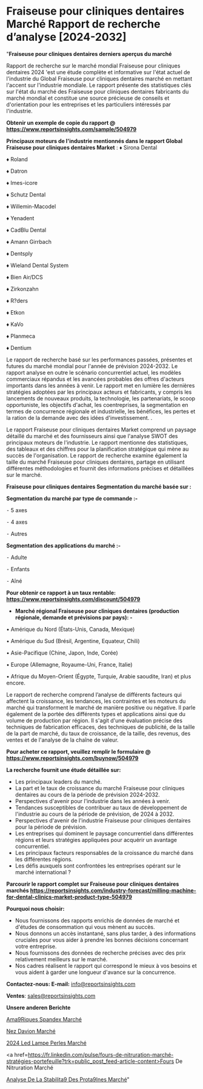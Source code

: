 # Fraiseuse pour cliniques dentaires Marché Rapport de recherche d’analyse [2024-2032]

"<strong>Fraiseuse pour cliniques dentaires derniers aperçus du marché</strong>

Rapport de recherche sur le marché mondial Fraiseuse pour cliniques dentaires 2024 'est une étude complète et informative sur l'état actuel de l'industrie du Global Fraiseuse pour cliniques dentaires marché en mettant l'accent sur l'industrie mondiale. Le rapport présente des statistiques clés sur l'état du marché des Fraiseuse pour cliniques dentaires fabricants du marché mondial et constitue une source précieuse de conseils et d'orientation pour les entreprises et les particuliers intéressés par l'industrie.

<strong>Obtenir un exemple de copie du rapport @ <a href=https://www.reportsinsights.com/sample/504979>https://www.reportsinsights.com/sample/504979</a></strong>

<strong>Principaux moteurs de l'industrie mentionnés dans le rapport Global Fraiseuse pour cliniques dentaires Market</strong> :
♦ Sirona Dental

♦ Roland

♦ Datron

♦ Imes-icore

♦ Schutz Dental

♦ Willemin-Macodel

♦ Yenadent

♦ CadBlu Dental

♦ Amann Girrbach

♦ Dentsply

♦ Wieland Dental System

♦ Bien Air/DCS

♦ Zirkonzahn

♦ R?ders

♦ Etkon

♦ KaVo

♦ Planmeca

♦ Dentium

Le rapport de recherche basé sur les performances passées, présentes et futures du marché mondial pour l'année de prévision 2024-2032. Le rapport analyse en outre le scénario concurrentiel actuel, les modèles commerciaux répandus et les avancées probables des offres d'acteurs importants dans les années à venir. Le rapport met en lumière les dernières stratégies adoptées par les principaux acteurs et fabricants, y compris les lancements de nouveaux produits, la technologie, les partenariats, le scoop opportuniste, les objectifs d'achat, les coentreprises, la segmentation en termes de concurrence régionale et industrielle, les bénéfices, les pertes et la ration de la demande avec des idées d'investissement. .

Le rapport Fraiseuse pour cliniques dentaires Market comprend un paysage détaillé du marché et des fournisseurs ainsi que l'analyse SWOT des principaux moteurs de l'industrie. Le rapport mentionne des statistiques, des tableaux et des chiffres pour la planification stratégique qui mène au succès de l'organisation. Le rapport de recherche examine également la taille du marché Fraiseuse pour cliniques dentaires, partage en utilisant différentes méthodologies et fournit des informations précises et détaillées sur le marché.

<strong>Fraiseuse pour cliniques dentaires Segmentation du marché basée sur :</strong>

<strong>Segmentation du marché par type de commande :-</strong>

⁃ 5 axes

⁃ 4 axes

⁃ Autres

<strong>Segmentation des applications du marché :-</strong>

⁃ Adulte

⁃ Enfants

⁃ Aîné

<strong>Pour obtenir ce rapport à un taux rentable: <a href=https://www.reportsinsights.com/discount/504979>https://www.reportsinsights.com/discount/504979</a></strong>
<ul>
  <li><strong>Marché régional Fraiseuse pour cliniques dentaires (production régionale, demande et prévisions par pays): -</strong></li>
</ul>
• Amérique du Nord (États-Unis, Canada, Mexique)

• Amérique du Sud (Brésil, Argentine, Equateur, Chili)

• Asie-Pacifique (Chine, Japon, Inde, Corée)

• Europe (Allemagne, Royaume-Uni, France, Italie)

• Afrique du Moyen-Orient (Égypte, Turquie, Arabie saoudite, Iran) et plus encore.

Le rapport de recherche comprend l’analyse de différents facteurs qui affectent la croissance, les tendances, les contraintes et les moteurs du marché qui transforment le marché de manière positive ou négative. Il parle également de la portée des différents types et applications ainsi que du volume de production par région. Il s'agit d'une évaluation précise des techniques de fabrication efficaces, des techniques de publicité, de la taille de la part de marché, du taux de croissance, de la taille, des revenus, des ventes et de l'analyse de la chaîne de valeur.

<strong>Pour acheter ce rapport, veuillez remplir le formulaire @   <a href=https://www.reportsinsights.com/buynow/504979>https://www.reportsinsights.com/buynow/504979</a></strong>

<strong>La recherche fournit une étude détaillée sur:</strong>
<ul>
  <li>Les principaux leaders du marché.</li>
  <li>La part et le taux de croissance du marché Fraiseuse pour cliniques dentaires au cours de la période de prévision 2024-2032.</li>
  <li>Perspectives d'avenir pour l'industrie dans les années à venir.</li>
  <li>Tendances susceptibles de contribuer au taux de développement de l'industrie au cours de la période de prévision, de 2024 à 2032.</li>
  <li>Perspectives d'avenir de l'industrie Fraiseuse pour cliniques dentaires pour la période de prévision.</li>
  <li>Les entreprises qui dominent le paysage concurrentiel dans différentes régions et leurs stratégies appliquées pour acquérir un avantage concurrentiel.</li>
  <li>Les principaux facteurs responsables de la croissance du marché dans les différentes régions.</li>
  <li>Les défis auxquels sont confrontées les entreprises opérant sur le marché international ?</li>
</ul>

<strong>Parcourir le rapport complet sur Fraiseuse pour cliniques dentaires marchés <a href=https://reportsinsights.com/industry-forecast/milling-machine-for-dental-clinics-market-product-type-504979>https://reportsinsights.com/industry-forecast/milling-machine-for-dental-clinics-market-product-type-504979</a></strong>

<strong>Pourquoi nous choisir:</strong>
<ul>
  <li>Nous fournissons des rapports enrichis de données de marché et d'études de consommation qui vous mènent au succès.</li>
  <li>Nous donnons un accès instantané, sans plus tarder, à des informations cruciales pour vous aider à prendre les bonnes décisions concernant votre entreprise.</li>
  <li>Nous fournissons des données de recherche précises avec des prix relativement meilleurs sur le marché.</li>
  <li>Nos cadres réalisent le rapport qui correspond le mieux à vos besoins et vous aident à garder une longueur d'avance sur la concurrence.</li>
</ul>
<strong>Contactez-nous:
</strong><strong>E-mail:</strong> <a href=mailto:info@reportsinsights.com>info@reportsinsights.com</a>

<strong>Ventes</strong>: <a href=mailto:sales@reportsinsights.com>sales@reportsinsights.com</a>

<strong>Unsere anderen Berichte</strong>

<a href=https://www.linkedin.com/pulse/am%C3%A9riques-spandex-march%C3%A9-plans-dinvestissement-acwgf/>Ama9Riques Spandex Marché</a>

<a href=https://www.linkedin.com/pulse/nez-davion-march%C3%A9-2024-part-de-croissance-rapport-up2pc/>Nez Davion Marché</a>

<a href=https://www.linkedin.com/pulse/2024-led-lampe-perles-marché-principaux-acteurs-jsbkc/>2024 Led Lampe Perles Marché</a>

<a href=https://fr.linkedin.com/pulse/fours-de-nitruration-marché-stratégies-portefeuille?trk=public_post_feed-article-content>Fours De Nitruration Marché</a>

<a href=https://www.linkedin.com/pulse/analyse-de-la-stabilit%C3%A9-des-prot%C3%A9ines-march%C3%A9-pkowf/>Analyse De La Stabilita9 Des Prota9Ines Marché</a>"
